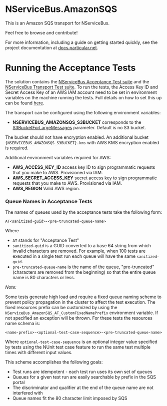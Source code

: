 NServiceBus.AmazonSQS
===============

This is an Amazon SQS transport for NServiceBus.

Feel free to browse and contribute!

For more information, including a guide on getting started quickly, see the project documentation at [docs.particular.net](https://docs.particular.net/transports/sqs/).

Running the Acceptance Tests
===============

The solution contains the [NServiceBus Acceptance Test suite](https://www.nuget.org/packages/NServiceBus.AcceptanceTests.Sources/) and the [NServiceBus Transport Test suite](https://www.nuget.org/packages/NServiceBus.TransportTests.Sources/).
To run the tests, the Access Key ID and Secret Access Key of an AWS IAM account need to be set in environment variables on the machine running the tests. Full details on how to set this up can be found [here](https://docs.particular.net/transports/sqs/#getting-started-set-up-an-aws-account).

The transport can be configured using the following environment variables:

 * **NSERVICEBUS_AMAZONSQS_S3BUCKET** corresponds to the [S3BucketForLargeMessages](https://docs.particular.net/transports/sqs/configuration-options#s3bucketforlargemessages) parameter. Default is no S3 bucket.

 The bucket should not have encryption enabled. An additional bucket `{NSERVICEBUS_AMAZONSQS_S3BUCKET}.kms` with AWS KMS encryption enabled is required.
 
 Additional environment variables required for AWS:
 
 * **AWS_ACCESS_KEY_ID** access key ID to sign programmatic requests that you make to AWS. Provisioned via IAM.
 * **AWS_SECRET_ACCESS_KEY** secret access key to sign programmatic requests that you make to AWS. Provisioned via IAM.
 * **AWS_REGION** Valid AWS region.

### Queue Names in Acceptance Tests

The names of queues used by the acceptance tests take the following form:

    AT<sanitized-guid>-<pre-truncated-queue-name>

Where

 * `AT` stands for "Acceptance Test"
 * `sanitized-guid` is a GUID converted to a base 64 string from which invalid characters are removed. For example, when 100 tests are executed in a single test run each queue will have the same `sanitized-guid`.
 * `pre-truncated-queue-name` is the name of the queue, "pre-truncated" (characters are removed from the beginning) so that the entire queue name is 80 characters or less. 

_Note:_

Some tests generate high load and require a fixed queue naming scheme to prevent policy propagation in the cluster to affect the test execution. The fixed resources prefix can be customized by using the `NServiceBus_AmazonSQS_AT_CustomFixedNamePrefix` environment variable. If not specified an exception will be thrown. For these tests the resources name schema is:

    <name-prefix>-<optional-test-case-sequence>-<pre-truncated-queue-name>
    
Where `optional-test-case-sequence` is an optional integer value specified by tests using the NUnit test case feature to run the same test multiple times with different input values.

This scheme accomplishes the following goals:

 * Test runs are idempotent - each test run uses its own set of queues
 * Queues for a given test run are easily searchable by prefix in the SQS portal
 * The discriminator and qualifier at the end of the queue name are not interfered with 
 * Queue names fit the 80 character limit imposed by SQS
